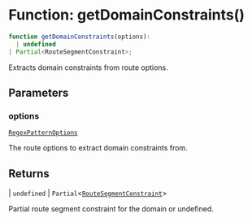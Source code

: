 # Function: getDomainConstraints()

```ts
function getDomainConstraints(options): 
  | undefined
| Partial<RouteSegmentConstraint>;
```

Extracts domain constraints from route options.

## Parameters

### options

[`RegexPatternOptions`](../../declarations/interfaces/RegexPatternOptions.md)

The route options to extract domain constraints from.

## Returns

  \| `undefined`
  \| `Partial`\<[`RouteSegmentConstraint`](../../declarations/interfaces/RouteSegmentConstraint.md)\>

Partial route segment constraint for the domain or undefined.
